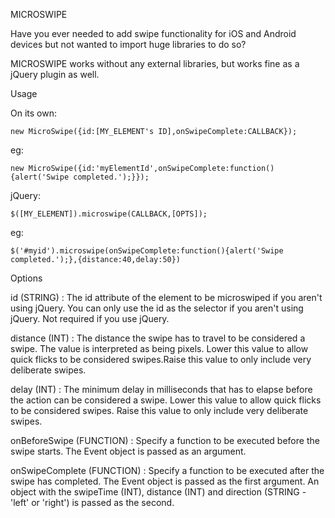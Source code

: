 MICROSWIPE

Have you ever needed to add swipe functionality for iOS and Android devices but not wanted to import huge libraries to do so?

MICROSWIPE works without any external libraries, but works fine as a jQuery plugin as well.

Usage

On its own:

```new MicroSwipe({id:[MY_ELEMENT's ID],onSwipeComplete:CALLBACK});```

eg:

`new MicroSwipe({id:'myElementId',onSwipeComplete:function(){alert('Swipe completed.');}});`

jQuery:

`$([MY_ELEMENT]).microswipe(CALLBACK,[OPTS]);`

eg:

`$('#myid').microswipe(onSwipeComplete:function(){alert('Swipe completed.');},{distance:40,delay:50})`

Options

id (STRING) : The id attribute of the element to be microswiped if you aren't using jQuery.
You can only use the id as the selector if you aren't using jQuery.
Not required if you use jQuery.

distance (INT)  :   The distance the swipe has to travel to be considered a swipe. The value is interpreted as being pixels. 
Lower this value to allow quick flicks to be considered swipes.Raise this value to only include very deliberate swipes.

delay (INT) :   The minimum delay in milliseconds that has to elapse before the action can be considered a swipe. Lower this value to allow quick flicks to be considered swipes. Raise this value to only include very deliberate swipes.

onBeforeSwipe (FUNCTION) : Specify a function to be executed before the swipe starts. The Event object is passed as an argument.

onSwipeComplete (FUNCTION) : Specify a function to be executed after the swipe has completed. The Event object is passed as the first argument. An object with the swipeTime (INT), distance (INT) and direction (STRING - 'left' or 'right') is passed as the second.

